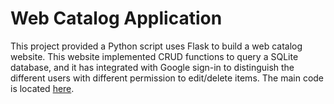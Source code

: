 # Web Catalog Application
This project provided a Python script uses Flask to build a web catalog website. This website implemented CRUD functions to query a SQLite database, and it has integrated with Google sign-in to distinguish the different users with different permission to edit/delete items. The main code is located [here](https://github.com/BillyTseng/fullstack-nanodegree-vm/tree/master/vagrant/catalog).
